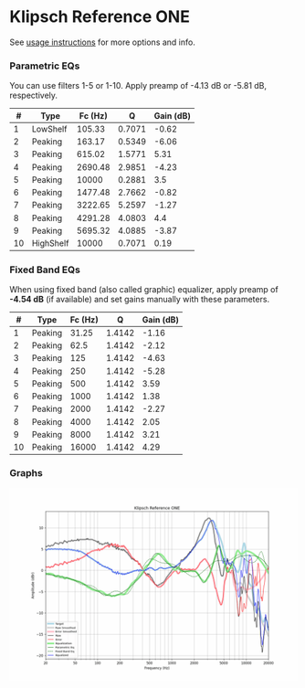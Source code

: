 # Klipsch Reference ONE
See [usage instructions](https://github.com/jaakkopasanen/AutoEq#usage) for more options and info.

### Parametric EQs
You can use filters 1-5 or 1-10. Apply preamp of -4.13 dB or -5.81 dB, respectively.

|   # | Type      |   Fc (Hz) |      Q |   Gain (dB) |
|-----|-----------|-----------|--------|-------------|
|   1 | LowShelf  |    105.33 | 0.7071 |       -0.62 |
|   2 | Peaking   |    163.17 | 0.5349 |       -6.06 |
|   3 | Peaking   |    615.02 | 1.5771 |        5.31 |
|   4 | Peaking   |   2690.48 | 2.9851 |       -4.23 |
|   5 | Peaking   |  10000    | 0.2881 |        3.5  |
|   6 | Peaking   |   1477.48 | 2.7662 |       -0.82 |
|   7 | Peaking   |   3222.65 | 5.2597 |       -1.27 |
|   8 | Peaking   |   4291.28 | 4.0803 |        4.4  |
|   9 | Peaking   |   5695.32 | 4.0885 |       -3.87 |
|  10 | HighShelf |  10000    | 0.7071 |        0.19 |

### Fixed Band EQs
When using fixed band (also called graphic) equalizer, apply preamp of **-4.54 dB** (if available) and set gains manually with these parameters.

|   # | Type    |   Fc (Hz) |      Q |   Gain (dB) |
|-----|---------|-----------|--------|-------------|
|   1 | Peaking |     31.25 | 1.4142 |       -1.16 |
|   2 | Peaking |     62.5  | 1.4142 |       -2.12 |
|   3 | Peaking |    125    | 1.4142 |       -4.63 |
|   4 | Peaking |    250    | 1.4142 |       -5.28 |
|   5 | Peaking |    500    | 1.4142 |        3.59 |
|   6 | Peaking |   1000    | 1.4142 |        1.38 |
|   7 | Peaking |   2000    | 1.4142 |       -2.27 |
|   8 | Peaking |   4000    | 1.4142 |        2.05 |
|   9 | Peaking |   8000    | 1.4142 |        3.21 |
|  10 | Peaking |  16000    | 1.4142 |        4.29 |

### Graphs
![](./Klipsch%20Reference%20ONE.png)
